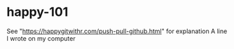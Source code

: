 # happy-101

See "https://happygitwithr.com/push-pull-github.html" for explanation
A line I wrote on my computer
